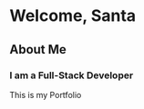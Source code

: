 <h1>Welcome, Santa</h1>

<h2>About Me</h2>
<h3>I am a Full-Stack Developer</h3>
<p>This is my Portfolio</p>
